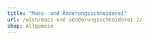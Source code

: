 ```yaml
---
title: "Mass- und Änderungsschneiderei"
url: /wien/mass-und-aenderungsschneiderei-2/
shop: Allgemein
---
```


